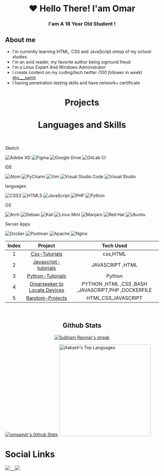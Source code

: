 <h1 align="center"> ❤ Hello There! I'am Omar</h1>

<h3 align="center"> I'am A 18 Year Old Student ! </h3>

## About me

* I'm currently learning HTML, CSS and JavaScript ontop of my school studies
* I'm an avid reader, my favorite author being sigmund freud
* I'm a Linux Expert And Windows Administrator
* I create content on my coding/tech twitter <em>(100 follower in week)</em> [@o___samir](https://twitter.com/o___samir)
* I having penetration testing skills and have network+ certificate 
<h1 align="center">Projects</h1>



<h1 align="center">Languages and Skills</h1>
</br>
<p align="left">Sketch</p>

![Adobe XD](https://img.shields.io/badge/Adobe%20XD-470137?style=for-the-badge&logo=Adobe%15XD&logoColor=#FF61F6) ![Figma](https://img.shields.io/badge/figma-%23F24E1E.svg?style=for-the-badge&logo=figma&logoColor=white) ![Google Drive](https://img.shields.io/badge/Google%20Drive-4285F4?style=for-the-badge&logo=googledrive&logoColor=white) ![GitLab CI](https://img.shields.io/badge/gitlab%20ci-%23181717.svg?style=for-the-badge&logo=gitlab&logoColor=white) <br>




<p align="left">IDE</p>

![Atom](https://img.shields.io/badge/Atom-%2366595C.svg?style=for-the-badge&logo=atom&logoColor=white) ![PyCharm](https://img.shields.io/badge/pycharm-143?style=for-the-badge&logo=pycharm&logoColor=black&color=black&labelColor=green) ![Vim](https://img.shields.io/badge/VIM-%2311AB00.svg?style=for-the-badge&logo=vim&logoColor=white) ![Visual Studio Code](https://img.shields.io/badge/Visual%20Studio%20Code-0078d7.svg?style=for-the-badge&logo=visual-studio-code&logoColor=white) ![Visual Studio](https://img.shields.io/badge/Visual%20Studio-5C2D91.svg?style=for-the-badge&logo=visual-studio&logoColor=white)<br> 



<p align="left">languages</p>

![CSS3](https://img.shields.io/badge/css3-%231572B6.svg?style=for-the-badge&logo=css3&logoColor=white) ![HTML5](https://img.shields.io/badge/html5-%23E34F26.svg?style=for-the-badge&logo=html5&logoColor=white) ![JavaScript](https://img.shields.io/badge/javascript-%23323330.svg?style=for-the-badge&logo=javascript&logoColor=%23F7DF1E) ![PHP](https://img.shields.io/badge/php-%23777BB4.svg?style=for-the-badge&logo=php&logoColor=white) ![Python](https://img.shields.io/badge/python-3670A0?style=for-the-badge&logo=python&logoColor=ffdd54) <br> 



<p align="left">OS</p>

![Arch](https://img.shields.io/badge/Arch%20Linux-1793D1?logo=arch-linux&logoColor=fff&style=for-the-badge) ![Debian](https://img.shields.io/badge/Debian-D70A53?style=for-the-badge&logo=debian&logoColor=white) ![Kali](https://img.shields.io/badge/Kali-268BEE?style=for-the-badge&logo=kalilinux&logoColor=white) ![Linux Mint](https://img.shields.io/badge/Linux%20Mint-87CF3E?style=for-the-badge&logo=Linux%20Mint&logoColor=white) ![Manjaro](https://img.shields.io/badge/Manjaro-35BF5C?style=for-the-badge&logo=Manjaro&logoColor=white) ![Red Hat](https://img.shields.io/badge/Red%20Hat-EE0000?style=for-the-badge&logo=redhat&logoColor=white) ![Ubuntu](https://img.shields.io/badge/Ubuntu-E95420?style=for-the-badge&logo=ubuntu&logoColor=white)<br> 




<p align="left">Server Apps</p>

![Docker](https://img.shields.io/badge/docker-%230db7ed.svg?style=for-the-badge&logo=docker&logoColor=white) ![Postman](https://img.shields.io/badge/Postman-FF6C37?style=for-the-badge&logo=postman&logoColor=white) ![Apache](https://img.shields.io/badge/apache-%23D42029.svg?style=for-the-badge&logo=apache&logoColor=white) ![Nginx](https://img.shields.io/badge/nginx-%23009639.svg?style=for-the-badge&logo=nginx&logoColor=white)
<br>

| Index | Project | Tech Used |
|:------:|:-----------------:|:------:|
|   1  |[Css-Tutorials](https://github.com/Omsamiir/Css.git)|css,HTML |
|   2  |[Javascript-tutorials](https://github.com/Omsamiir/JAVASCRIPT.git)| JAVASCRIPT ,HTML |
|   3  |[Python-Tutorials](https://github.com/Omsamiir/PYTHON.git)| Python |
|   4  |[Omarseeker to Locate Devices](https://github.com/Omsamiir/omar-seeker.git)| PYTHON ,HTML ,CSS ,BASH ,JAVASCRIPT,PHP ,DOCKERFILE|
|   5  |[Random-Projects](https://github.com/Omsamiir/Random-Projects.git)| HTML,CSS,JAVASCRIPT|

<br>





 <h2 align="center">Github Stats</h2>

<p align="center">
    <a href="https://github.com/omsamiir">
        <img title="🔥 Get streak stats for your profile at git.io/streak-stats" alt="Subham Raoniar's streak" src="https://github-readme-streak-stats.herokuapp.com/?user=omsamiir&theme=black-ice&hide_border=true&stroke=0000&background=060A0CD0"/>
    </a>
</p>
    <a href="https://github.com/omsamiir"><img alt="omsamiir's Github Stats" src="https://github-readme-stats.vercel.app/api?username=omsamiir&show_icons=true&count_private=true&theme=react&hide_border=true&bg_color=0D1117" /></a>
  <a href="https://github.com/omsamiir"><img alt="Aakash's Top Languages" src="https://github-readme-stats.vercel.app/api/top-langs/?username=omsamiir&langs_count=8&count_private=true&layout=compact&theme=react&hide_border=true&bg_color=0D1117" width="300px"/></a>
  <br/>

# Social Links 



<p align="left">

<a href="https://www.twitter.com/o___samir" target="_blank" rel="noreferrer"><img
src="https://img.shields.io/twitter/follow/O___samir?logo=twitter&style=for-the-badge&color=3382ed&labelColor=1c1917"/> &nbsp;&nbsp;
<a href="https://www.github.com/Omsamiir" target="_blank" rel="noreferrer"><img
src="https://img.shields.io/github/followers/omsamiir?logo=github&style=for-the-badge&color=3382ed&labelColor=1c1917" /></a>

</p>
<br>


